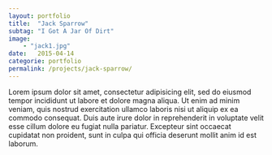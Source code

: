 ```yaml
---
layout: portfolio
title:  "Jack Sparrow"
subtag: "I Got A Jar Of Dirt"
image:
    - "jack1.jpg"
date:   2015-04-14
categorie: portfolio
permalink: /projects/jack-sparrow/
---
```


Lorem ipsum dolor sit amet, consectetur adipisicing elit, sed do eiusmod
tempor incididunt ut labore et dolore magna aliqua. Ut enim ad minim veniam,
quis nostrud exercitation ullamco laboris nisi ut aliquip ex ea commodo
consequat. Duis aute irure dolor in reprehenderit in voluptate velit esse
cillum dolore eu fugiat nulla pariatur. Excepteur sint occaecat cupidatat non
proident, sunt in culpa qui officia deserunt mollit anim id est laborum.